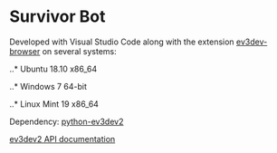 # Survivor Bot

Developed with Visual Studio Code along with the extension [ev3dev-browser](https://marketplace.visualstudio.com/items?itemName=dlech.ev3dev-browser) on several systems: 

..* Ubuntu 18.10 x86_64

..* Windows 7 64-bit

..* Linux Mint 19 x86_64

Dependency: [python-ev3dev2](https://pypi.org/project/python-ev3dev2/)

[ev3dev2 API documentation](https://media.readthedocs.org/pdf/python-ev3dev/ev3dev-stretch/python-ev3dev.pdf?fbclid=IwAR1HmBFEMNMhJSpXuWfiDfa1OAkgJ6_GLlFFeymIgzuSS3MQebvAMik4uUg)